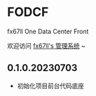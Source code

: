 # FODCF
fx67ll One Data Center Front

欢迎访问 [fx67ll's 管理系统](https://vip.fx67ll.com) ~

## 0.1.0.20230703
* 初始化项目前台代码底座  